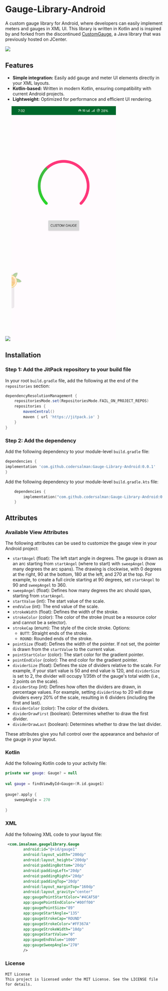 # Gauge-Library-Android

A custom gauge library for Android, where developers can easily implement meters and gauges in XML UI. This library is written in Kotlin and is inspired by and forked from the discontinued [CustomGauge](https://github.com/pkleczko/CustomGauge), a Java library that was previously hosted on JCenter.



[![](https://jitpack.io/v/codersalman/Gauge-Library-Android.svg)](https://jitpack.io/#codersalman/Gauge-Library-Android)

## Features
- **Simple integration:** Easily add gauge and meter UI elements directly in your XML layouts.
- **Kotlin-based:** Written in modern Kotlin, ensuring compatibility with current Android projects.
- **Lightweight:** Optimized for performance and efficient UI rendering.
<p float="left">
  <img src="https://github.com/user-attachments/assets/03b2cf63-dad5-42b5-bcc9-334806406c6d" width="333" />
  <img src="https://github.com/codersalman/Gauge-Library-Android/raw/main/img.png" width="333" /> 
</p>



## Installation

### Step 1: Add the JitPack repository to your build file

In your root `build.gradle` file, add the following at the end of the `repositories` section:

```gradle
dependencyResolutionManagement {
    repositoriesMode.set(RepositoriesMode.FAIL_ON_PROJECT_REPOS)
    repositories {
        mavenCentral()
        maven { url 'https://jitpack.io' }
    }
}
```

### Step 2: Add the dependency
Add the following dependency to your module-level `build.gradle` file:

```gradle
dependencies {
implementation 'com.github.codersalman:Gauge-Library-Android:0.0.1'
}
```

Add the following dependency to your module-level `build.gradle.kts` file:

```kotlin
    dependencies {
        implementation("com.github.codersalman:Gauge-Library-Android:0.0.1")
    }
 ```

## Attributes
### Available View Attributes

The following attributes can be used to customize the gauge view in your Android project:

- `startAngel` (float): The left start angle in degrees. The gauge is drawn as an arc starting from `startAngel` (where to start) with `sweepAngel` (how many degrees the arc spans). The drawing is clockwise, with 0 degrees at the right, 90 at the bottom, 180 at the left, and 270 at the top. For example, to create a full circle starting at 90 degrees, set `startAngel` to 90 and `sweepAngel` to 360.
- `sweepAngel` (float): Defines how many degrees the arc should span, starting from `startAngel`.
- `startValue` (int): The start value of the scale.
- `endValue` (int): The end value of the scale.
- `strokeWidth` (float): Defines the width of the stroke.
- `strokeColor` (color): The color of the stroke (must be a resource color and cannot be a selector).
- `strokeCap` (enum): The style of the circle stroke. Options:
    - `BUTT`: Straight ends of the stroke.
    - `ROUND`: Rounded ends of the stroke.
- `pointSize` (float): Defines the width of the pointer. If not set, the pointer is drawn from the `startValue` to the current value.
- `pointStartColor` (color): The start color for the gradient pointer.
- `pointEndColor` (color): The end color for the gradient pointer.
- `dividerSize` (float): Defines the size of dividers relative to the scale. For example, if your start value is 50 and end value is 120, and `dividerSize` is set to 2, the divider will occupy 1/35th of the gauge's total width (i.e., 2 points on the scale).
- `dividerStep` (int): Defines how often the dividers are drawn, in percentage values. For example, setting `dividerStep` to 20 will draw dividers every 20% of the scale, resulting in 6 dividers (including the first and last).
- `dividerColor` (color): The color of the dividers.
- `dividerDrawFirst` (boolean): Determines whether to draw the first divider.
- `dividerDrawLast` (boolean): Determines whether to draw the last divider.

These attributes give you full control over the appearance and behavior of the gauge in your layout.


### Kotlin

Add the following Kotlin code to your activity file:
```kotlin
private var gauge: Gauge? = null

val gauge = findViewById<Gauge>(R.id.gauge1)

gauge?.apply {
    sweepAngle = 270

}
```


### XML

Add the following XML code to your layout file:
```xml
 <com.imsalman.gaugelibrary.Gauge
        android:id="@+id/gauge1"
        android:layout_width="200dp"
        android:layout_height="200dp"
        android:paddingBottom="20dp"
        android:paddingLeft="20dp"
        android:paddingRight="20dp"
        android:paddingTop="20dp"
        android:layout_marginTop="160dp"
        android:layout_gravity="center"
        app:gaugePointStartColor="#4CAF50"
        app:gaugePointEndColor="#00ff00"
        app:gaugePointSize="89"
        app:gaugeStartAngle="135"
        app:gaugeStrokeCap="ROUND"
        app:gaugeStrokeColor="#FF367A"
        app:gaugeStrokeWidth="10dp"
        app:gaugeStartValue="0"
        app:gaugeEndValue="1000"
        app:gaugeSweepAngle="270"
        />
```


### License
```
MIT License
This project is licensed under the MIT License. See the LICENSE file for details.



```

